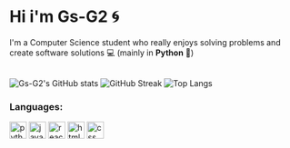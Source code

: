 # Hi i'm Gs-G2 🌀

I'm a Computer Science student who really enjoys solving problems and create software solutions :computer: (mainly in **Python** :snake:)  
<br>

![Gs-G2's GitHub stats](https://github-readme-stats.vercel.app/api?username=Gs-G2&show_icons=true&theme=vue-dark&hide_border=true&count_private=true&card_width=494px)
![GitHub Streak](https://github-readme-streak-stats.herokuapp.com?user=Gs-G2&theme=vue-dark&hide_border=true&border_radius=5)
![Top Langs](https://github-readme-stats.vercel.app/api/top-langs/?username=Gs-G2&layout=compact&show_icons=true&theme=vue-dark&hide_border=true&card_width=494px)

### **Languages:**

<div align="left">
<img height="30" alt="python" src="https://cdn.discordapp.com/attachments/754089471670091800/1074155874672726127/Group_4_1.png">
<img height="30" alt="javascript" src="https://cdn.discordapp.com/attachments/754089471670091800/1074155874467196968/Group_5_1.png">
<img height="30" alt="react" src="https://cdn.discordapp.com/attachments/754089471670091800/1074155874257473607/Group_6_1.png">
<img height="30" alt="html5" src="https://cdn.discordapp.com/attachments/754089471670091800/1074155874047774720/Group_7_1.png">
<img height="30" alt="css" src="https://cdn.discordapp.com/attachments/754089471670091800/1074155873804496987/Group_11_1.png">
</div>
